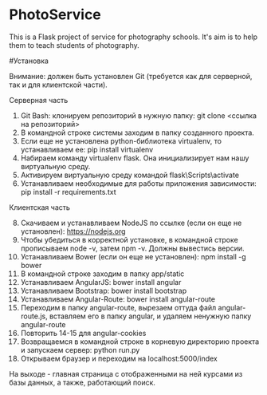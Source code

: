 # PhotoService

This is a Flask project of service for photography schools. It's aim is to help them to teach students of photography.

#Установка

Внимание: должен быть установлен Git (требуется как для серверной, так и для клиентской части).

Серверная часть

1. Git Bash: клонируем репозиторий в нужную папку: git clone <ссылка на репозиторий>
2. В командной строке системы заходим в папку созданного проекта.
3. Если еще не установлена python-библиотека virtualenv, то устанавливаем ее: pip install virtualenv
4. Набираем команду virtualenv flask. Она инициализирует нам нашу виртуальную среду.
5. Активируем виртуальную среду командой flask\Scripts\activate
6. Устанавливаем необходимые для работы приложения зависимости: pip install -r requirements.txt

Клиентская часть

8. Скачиваем и устанавливаем NodeJS по ссылке (если он еще не установлен): https://nodejs.org
9. Чтобы убедиться в корректной установке, в командной строке прописываем node -v, затем npm -v. Должны вывестись версии.
10. Устанавливаем Bower (если он еще не установлен): npm install -g bower
11. В командной строке заходим в папку app/static
12. Устанавливаем AngularJS: bower install angular
13. Устанавливаем Bootstrap: bower install bootstrap
14. Устанавливаем Angular-Route: bower install angular-route
15. Переходим в папку angular-route, вырезаем оттуда файл angular-route.js, вставляем его в папку angular, и удаляем ненужную папку angular-route 
16. Повторить 14-15 для angular-cookies
17. Возвращаемся в командной строке в корневую директорию проекта и запускаем сервер: python run.py
18. Открываем браузер и переходим на localhost:5000/index

На выходе - главная страница с отображенными на ней курсами из базы данных, а также, работающий поиск.
